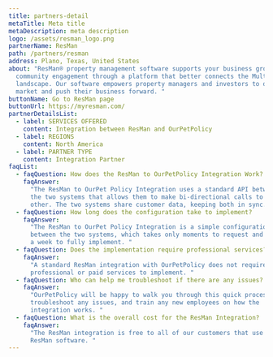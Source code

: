 ```yaml
---
title: partners-detail
metaTitle: Meta title
metaDescription: meta description
logo: /assets/resman_logo.png
partnerName: ResMan
path: /partners/resman
address: Plano, Texas, United States
about: "ResMan® property management software supports your business growth and
  community engagement through a platform that better connects the Multifamily
  landscape. Our software empowers property managers and investors to operate,
  market and push their business forward. "
buttonName: Go to ResMan page
buttonUrl: https://myresman.com/
partnerDetailsList:
  - label: SERVICES OFFERED
    content: Integration between ResMan and OurPetPolicy
  - label: REGIONS
    content: North America
  - label: PARTNER TYPE
    content: Integration Partner
faqList:
  - faqQuestion: How does the ResMan to OurPetPolicy Integration Work?
    faqAnswer:
      "The ResMan to OurPet Policy Integration uses a standard API between
      the two systems that allows them to make bi-directional calls to each
      other. The two systems share customer data, keeping both in sync.  "
  - faqQuestion: How long does the configuration take to implement?
    faqAnswer:
      "The ResMan to OurPet Policy Integration is a simple configuration
      between the two systems, which takes only moments to request and less than
      a week to fully implement. "
  - faqQuestion: Does the implementation require professional services?
    faqAnswer:
      "A standard ResMan integration with OurPetPolicy does not require any
      professional or paid services to implement. "
  - faqQuestion: Who can help me troubleshoot if there are any issues?
    faqAnswer:
      "OurPetPolicy will be happy to walk you through this quick process,
      troubleshoot any issues, and train any new employees on how the
      integration works. "
  - faqQuestion: What is the overall cost for the ResMan Integration?
    faqAnswer:
      "The ResMan integration is free to all of our customers that use the
      ResMan software. "
---
```

